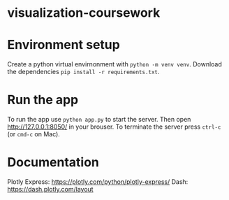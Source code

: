 # visualization-coursework

# Environment setup

Create a python virtual envirnonment with `python -m venv venv`.
Download the dependencies `pip install -r requirements.txt`.

# Run the app

To run the app use `python app.py` to start the server. Then open http://127.0.0.1:8050/ in your brouser.
To terminate the server press `ctrl-c` (or `cmd-c` on Mac).

# Documentation

Plotly Express: https://plotly.com/python/plotly-express/
Dash: https://dash.plotly.com/layout
